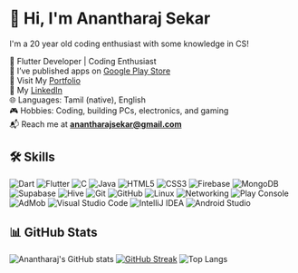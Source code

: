 # 👋 Hi, I'm Anantharaj Sekar

I'm a 20 year old coding enthusiast with some knowledge in CS!

 📱 Flutter Developer | Coding Enthusiast  
🚀 I’ve published apps on [Google Play Store](https://play.google.com/store/apps/developer?id=neolex)   
💼 Visit My [Portfolio](https://ananth-j.web.app)   
🔗 My [LinkedIn](https://www.linkedin.com/in/anantharaj-sekar)    
🌐 Languages: Tamil (native), English  
🎮 Hobbies: Coding, building PCs, electronics, and gaming  
📬 Reach me at **anantharajsekar@gmail.com**

## 🛠️ Skills

![Dart](https://img.shields.io/badge/Dart-0175C2?style=for-the-badge&logo=dart&logoColor=white)
![Flutter](https://img.shields.io/badge/Flutter-02569B?style=for-the-badge&logo=flutter&logoColor=white)
![C](https://img.shields.io/badge/C-00599C?style=for-the-badge&logo=c&logoColor=white)
![Java](https://img.shields.io/badge/Java-007396?style=for-the-badge&logo=java&logoColor=white)
![HTML5](https://img.shields.io/badge/HTML5-E34F26?style=for-the-badge&logo=html5&logoColor=white)
![CSS3](https://img.shields.io/badge/CSS3-1572B6?style=for-the-badge&logo=css3&logoColor=white)
![Firebase](https://img.shields.io/badge/Firebase-FFCA28?style=for-the-badge&logo=firebase&logoColor=black)
![MongoDB](https://img.shields.io/badge/MongoDB-4DB33D?style=for-the-badge&logo=mongodb&logoColor=white)
![Supabase](https://img.shields.io/badge/Supabase-3ECF8E?style=for-the-badge&logo=supabase&logoColor=white)
![Hive](https://img.shields.io/badge/Hive-FFC107?style=for-the-badge&logo=hive&logoColor=black)
![Git](https://img.shields.io/badge/Git-F05032?style=for-the-badge&logo=git&logoColor=white)
![GitHub](https://img.shields.io/badge/GitHub-181717?style=for-the-badge&logo=github&logoColor=white)
![Linux](https://img.shields.io/badge/Linux-FCC624?style=for-the-badge&logo=linux&logoColor=black)
![Networking](https://img.shields.io/badge/Networking-Basic-blue?style=for-the-badge)
![Play Console](https://img.shields.io/badge/Google_Play_Console-34A853?style=for-the-badge&logo=google-play&logoColor=white)
![AdMob](https://img.shields.io/badge/AdMob-EA4335?style=for-the-badge&logo=google-ads&logoColor=white)
![Visual Studio Code](https://img.shields.io/badge/VS_Code-007ACC?style=for-the-badge&logo=visual-studio-code&logoColor=white)
![IntelliJ IDEA](https://img.shields.io/badge/IntelliJ_IDEA-000000?style=for-the-badge&logo=intellij-idea&logoColor=white)
![Android Studio](https://img.shields.io/badge/Android_Studio-3DDC84?style=for-the-badge&logo=android-studio&logoColor=white)



## 📊 GitHub Stats

![Anantharaj's GitHub stats](https://github-readme-stats.vercel.app/api?username=ananth-j&show_icons=true&theme=radical)
[![GitHub Streak](https://github-readme-streak-stats.herokuapp.com/?user=ananth-j&theme=radical)](https://git.io/streak-stats)
![Top Langs](https://github-readme-stats.vercel.app/api/top-langs/?username=ananth-j&layout=compact&theme=radical)









